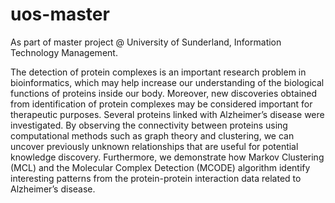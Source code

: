 # uos-master
As part of master project @ University of Sunderland, Information Technology Management.

The detection of protein complexes is an important research problem in bioinformatics, which may help increase our understanding of the biological functions of proteins inside our body. Moreover, new discoveries obtained from identification of protein complexes may be considered important for therapeutic purposes. Several proteins linked with Alzheimer’s disease were investigated. By observing the connectivity between proteins using computational methods such as graph theory and clustering, we can uncover previously unknown relationships that are useful for potential knowledge discovery. Furthermore, we demonstrate how Markov Clustering (MCL) and the Molecular Complex Detection (MCODE) algorithm identify interesting patterns from the protein-protein interaction data related to Alzheimer’s disease.
